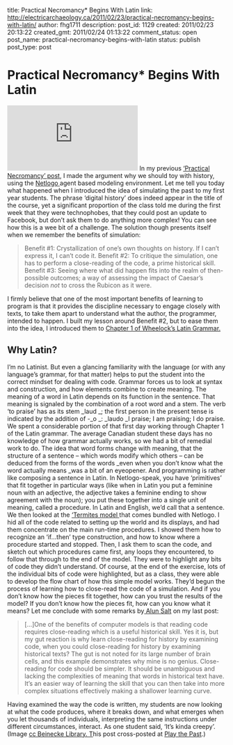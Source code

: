 title: Practical Necromancy* Begins With Latin
link: http://electricarchaeology.ca/2011/02/23/practical-necromancy-begins-with-latin/
author: fhg1711
description: 
post_id: 1129
created: 2011/02/23 20:13:22
created_gmt: 2011/02/24 01:13:22
comment_status: open
post_name: practical-necromancy-begins-with-latin
status: publish
post_type: post

# Practical Necromancy* Begins With Latin

![](http://www.playthepast.org/wp-content/themes/DelicateNews/timthumb.php?src=http://www.playthepast.org/wp-content/uploads/2011/02/latin_book.jpg&h=238&w=238&zc=1) In my previous [‘Practical Necromancy’ post](http://www.playthepast.org/?p=559), I made the argument why we should toy with history, using the [Netlogo ](http://ccl.northwestern.edu/netlogo/)agent based modeling environment. Let me tell you today what happened when I introduced the idea of simulating the past to my first year students. The phrase ‘digital history’ does indeed appear in the title of the course, yet a significant proportion of the class told me during the first week that they were technophobes, that they could post an update to Facebook, but don’t ask them to do anything more complex! You can see how this is a wee bit of a challenge. The solution though presents itself when we remember the benefits of simulation: 

> Benefit #1: Crystallization of one’s own thoughts on history. If I can’t express it, I can’t code it. Benefit #2: To critique the simulation, one has to perform a close-reading of the code, a prime historical skill. Benefit #3: Seeing where what did happen fits into the realm of then-possible outcomes; a way of assessing the impact of Caesar’s decision _not_ to cross the Rubicon as it were.

I firmly believe that one of the most important benefits of learning to program is that it provides the discipline necessary to engage closely with texts, to take them apart to understand what the author, the programmer, intended to happen. I built my lesson around Benefit #2, but to ease them into the idea, I introduced them to [Chapter 1 of Wheelock’s Latin Grammar.](http://www.wheelockslatin.com/chapters/one/index.html)

## Why Latin?

I’m no Latinist. But even a glancing familiarity with the language (or with any language’s grammar, for that matter) helps to put the student into the correct mindset for dealing with code. Grammar forces us to look at syntax and construction, and how elements combine to create meaning. The meaning of a word in Latin depends on its function in the sentence. That meaning is signaled by the combination of a root word and a stem. The verb ‘to praise’ has as its stem _laud _; the first person in the present tense is indicated by the addition of -_o _: _laudo _I praise; I am praising; I do praise. We spent a considerable portion of that first day working through Chapter 1 of the Latin grammar. The average Canadian student these days has no knowledge of how grammar actually works, so we had a bit of remedial work to do. The idea that word forms change with meaning, that the structure of a sentence – which words modify which others – can be deduced from the forms of the words _even when you don’t know what the word actually means _was a bit of an eyeopener. And programming is rather like composing a sentence in Latin. In Netlogo-speak, you have ‘primitives’ that fit together in particular ways (like when in Latin you put a feminine noun with an adjective, the adjective takes a feminine ending to show agreement with the noun); you put these together into a single unit of meaning, called a procedure. In Latin and English, we’d call that a sentence. We then looked at the [‘Termites model ](http://ccl.northwestern.edu/netlogo/models/Termites)that comes bundled with Netlogo. I hid all of the code related to setting up the world and its displays, and had them concentrate on the main run-time procedures. I showed them how to recognize an ‘if…then’ type construction, and how to know where a procedure started and stopped. Then, I ask them to scan the code, and sketch out which procedures came first, any loops they encountered, to follow that through to the end of the model. They were to highlight any bits of code they didn’t understand. Of course, at the end of the exercise, lots of the individual bits of code were highlighted, but as a class, they were able to develop the flow chart of how this simple model works. They’d begun the process of learning how to close-read the code of a simulation. And if you don’t know how the pieces fit together, how can you trust the results of the model? If you don’t know how the pieces fit, how can you know what it means? Let me conclude with some remarks by[ Alun Salt](http://alunsalt.com/2011/02/04/the-value-of-models-in-history/) on my last post: 

> [...]One of the benefits of computer models is that reading code requires close-reading which is a useful historical skill. Yes it is, but my gut reaction is why learn close-reading for history by examining code, when you could close-reading for history by examining historical texts? The gut is not noted for its large number of brain cells, and this example demonstrates why mine is no genius. Close-reading for code should be simpler. It should be unambiguous and lacking the complexities of meaning that words in historical text have. It’s an easier way of learning the skill that you can then take into more complex situations effectively making a shallower learning curve.

Having examined the way the code is written, my students are now looking at what the code produces, where it breaks down, and what emerges when you let thousands of individuals, interpreting the same instructions under different circumstances, interact. As one student said, ‘It’s kinda creepy’. (Image [cc Beinecke Library. T](http://www.flickr.com/photos/beinecke_library/5246265705/sizes/l/in/photostream/)his post cross-posted at [Play the Past](http://playthepast.org).)